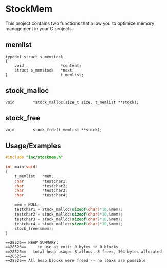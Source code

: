 
# StockMem

This project contains two functions that allow you to optimize memory management in your C projects.

## memlist

```
typedef struct s_memstock
{
	void				*content;
	struct s_memstock	*next;
}						t_memlist;
```
## stock_malloc

```
void		*stock_malloc(size_t size, t_memlist **stock);
```


## stock_free

```
void		stock_free(t_memlist **stock);
```
## Usage/Examples

```c
#include "inc/stockmem.h"

int	main(void)
{
	t_memlist	*mem;
	char		*testchar1;
	char		*testchar2;
	char		*testchar3;
	char		*testchar4;

	mem = NULL;
	testchar1 = stock_malloc(sizeof(char)*10,&mem);
	testchar2 = stock_malloc(sizeof(char)*10,&mem);
	testchar3 = stock_malloc(sizeof(char)*10,&mem);
	testchar4 = stock_malloc(sizeof(char)*10,&mem);
	stock_free(&mem);
}
```

```
==28526== HEAP SUMMARY:
==28526==     in use at exit: 0 bytes in 0 blocks
==28526==   total heap usage: 8 allocs, 8 frees, 104 bytes allocated
==28526==
==28526== All heap blocks were freed -- no leaks are possible
```
